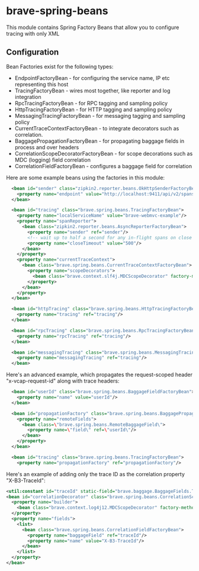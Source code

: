 # brave-spring-beans
This module contains Spring Factory Beans that allow you to configure
tracing with only XML

## Configuration
Bean Factories exist for the following types:
* EndpointFactoryBean - for configuring the service name, IP etc representing this host
* TracingFactoryBean - wires most together, like reporter and log integration
* RpcTracingFactoryBean - for RPC tagging and sampling policy
* HttpTracingFactoryBean - for HTTP tagging and sampling policy
* MessagingTracingFactoryBean - for messaging tagging and sampling policy
* CurrentTraceContextFactoryBean - to integrate decorators such as correlation.
* BaggagePropagationFactoryBean - for propagating baggage fields in process and over headers
* CorrelationScopeDecoratorFactoryBean - for scope decorations such as MDC (logging) field correlation
* CorrelationFieldFactoryBean - configures a baggage field for correlation

Here are some example beans using the factories in this module:
```xml
  <bean id="sender" class="zipkin2.reporter.beans.OkHttpSenderFactoryBean">
    <property name="endpoint" value="http://localhost:9411/api/v2/spans"/>
  </bean>

  <bean id="tracing" class="brave.spring.beans.TracingFactoryBean">
    <property name="localServiceName" value="brave-webmvc-example"/>
    <property name="spanReporter">
      <bean class="zipkin2.reporter.beans.AsyncReporterFactoryBean">
        <property name="sender" ref="sender"/>
        <!-- wait up to half a second for any in-flight spans on close -->
        <property name="closeTimeout" value="500"/>
      </bean>
    </property>
    <property name="currentTraceContext">
      <bean class="brave.spring.beans.CurrentTraceContextFactoryBean">
        <property name="scopeDecorators">
          <bean class="brave.context.slf4j.MDCScopeDecorator" factory-method="create"/>
        </property>
      </bean>
    </property>
  </bean>

  <bean id="httpTracing" class="brave.spring.beans.HttpTracingFactoryBean">
    <property name="tracing" ref="tracing"/>
  </bean>

  <bean id="rpcTracing" class="brave.spring.beans.RpcTracingFactoryBean">
    <property name="rpcTracing" ref="tracing"/>
  </bean>

  <bean id="messagingTracing" class="brave.spring.beans.MessagingTracingFactoryBean">
    <property name="messagingTracing" ref="tracing"/>
  </bean>
```

Here's an advanced example, which propagates the request-scoped header "x-vcap-request-id" along
with trace headers:

```xml
  <bean id="userId" class="brave.spring.beans.BaggageFieldFactoryBean">
    <property name="name" value="userId"/>
  </bean>

  <bean id="propagationFactory" class="brave.spring.beans.BaggagePropagationFactoryBean">
    <property name="remoteFields">
      <bean class=\"brave.spring.beans.RemoteBaggageField\">
        <property name=\"field\" ref=\"userId\"/>
      </bean>
    </property>
  </bean>

  <bean id="tracing" class="brave.spring.beans.TracingFactoryBean">
    <property name="propagationFactory" ref="propagationFactory"/>
```

Here's an example of adding only the trace ID as the correlation property "X-B3-TraceId":

```xml
<util:constant id="traceId" static-field="brave.baggage.BaggageFields.TRACE_ID"/>
<bean id="correlationDecorator" class="brave.spring.beans.CorrelationScopeDecoratorFactoryBean">
  <property name="builder">
    <bean class="brave.context.log4j12.MDCScopeDecorator" factory-method="newBuilder"/>
  </property>
  <property name="fields">
    <list>
      <bean class="brave.spring.beans.CorrelationFieldFactoryBean">
        <property name="baggageField" ref="traceId"/>
        <property name="name" value="X-B3-TraceId"/>
      </bean>
    </list>
  </property>
</bean>
```
